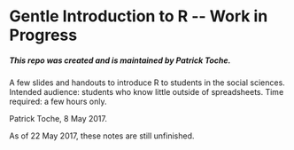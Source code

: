 Gentle Introduction to R  -- Work in Progress
========================================================

##### This repo was created and is maintained by Patrick Toche.

A few slides and handouts to introduce R to students in the social sciences. Intended audience: students who know little outside of spreadsheets. Time required: a few hours only. 

Patrick Toche, 8 May 2017.

As of 22 May 2017, these notes are still unfinished.